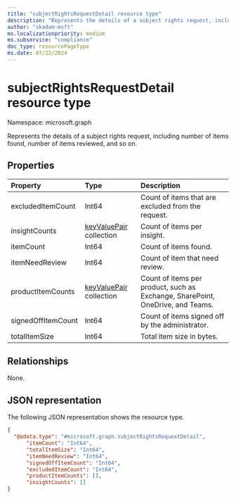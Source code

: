 ```yaml
---
title: "subjectRightsRequestDetail resource type"
description: "Represents the details of a subject rights request, including number of items found, number of items reviewed, and so on."
author: "skadam-msft"
ms.localizationpriority: medium
ms.subservice: "compliance"
doc_type: resourcePageType
ms.date: 07/22/2024
---
```


# subjectRightsRequestDetail resource type

Namespace: microsoft.graph

Represents the details of a subject rights request, including number of items found, number of items reviewed, and so on.

## Properties
|Property|Type|Description|
|:---|:---|:---|
|excludedItemCount|Int64|Count of items that are excluded from the request.|
|insightCounts|[keyValuePair](../resources/keyvaluepair.md) collection|Count of items per insight.|
|itemCount|Int64|Count of items found.|
|itemNeedReview|Int64|Count of item that need review.|
|productItemCounts|[keyValuePair](../resources/keyvaluepair.md) collection|Count of items per product, such as Exchange, SharePoint, OneDrive, and Teams.|
|signedOffItemCount|Int64|Count of items signed off by the administrator.|
|totalItemSize|Int64|Total item size in bytes.|

## Relationships
None.

## JSON representation
The following JSON representation shows the resource type.
<!-- {
  "blockType": "resource",
  "@odata.type": "microsoft.graph.subjectRightsRequestDetail"
}
-->
``` json
{
  "@odata.type": "#microsoft.graph.subjectRightsRequestDetail",
      "itemCount": "Int64",
      "totalItemSize": "Int64",
      "itemNeedReview": "Int64",
      "signedOffItemCount": "Int64",
      "excludedItemCount": "Int64",
      "productItemCounts": [],
      "insightCounts": []
}
```

